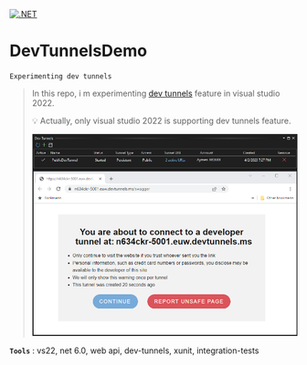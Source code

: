 [![.NET](https://github.com/aimenux/DevTunnelsDemo/actions/workflows/ci.yml/badge.svg?branch=main)](https://github.com/aimenux/DevTunnelsDemo/actions/workflows/ci.yml)

# DevTunnelsDemo
```
Experimenting dev tunnels
```

> In this repo, i m experimenting [dev tunnels](https://devblogs.microsoft.com/visualstudio/public-preview-of-dev-tunnels-in-visual-studio-for-asp-net-core-projects/?WT.mc_id=DT-MVP-5002040) feature in visual studio 2022.
>
>
> :bulb: Actually, only visual studio 2022 is supporting dev tunnels feature.
>
> ![DevTunnelsDemo](Screenshots/DevTunnelsDemo.png)
>

**`Tools`** : vs22, net 6.0, web api, dev-tunnels, xunit, integration-tests